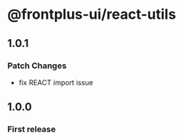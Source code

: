 # @frontplus-ui/react-utils

## 1.0.1

### Patch Changes

- fix REACT import issue

## 1.0.0

### First release
